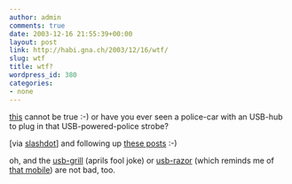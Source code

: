 ```yaml
---
author: admin
comments: true
date: 2003-12-16 21:55:39+00:00
layout: post
link: http://habi.gna.ch/2003/12/16/wtf/
slug: wtf
title: wtf?
wordpress_id: 380
categories:
- none
---
```


[this](http://www.watch.impress.co.jp/akiba/hotline/20030315/image/npl2.html) cannot be true :-)
or have you ever seen a police-car with an USB-hub to plug in that USB-powered-police strobe?

[via [slashdot](http://ask.slashdot.org/comments.pl?sid=80862&cid=7119499)] and following up [these posts](http://habi.gna.ch/blog/mt-search.cgi?IncludeBlogs=1&search=usb-powered) :-)

oh, and the [usb-grill](http://www.thinkgeek.com/stuff/looflirpa/igrill.shtml) (aprils fool joke) or [usb-razor](http://www.watch.impress.co.jp/akiba/hotline/20030419/image/nusbs1.html) (which reminds me of [that mobile](http://images.google.com/imgres?imgurl=www.mobile-review.com/review/image/motorola/v70/pic3.jpg&imgrefurl=http://www.mobile-review.com/articles/2002/siemvsmot-en.shtml&h=276&w=500&prev=/images%3Fq%3Dmotorola%26start%3D40%26svnum%3D10%26hl%3Dde%26lr%3D%26ie%3DUTF-8%26oe%3DUTF-8%26sa%3DN)) are not bad, too.
